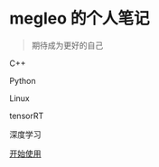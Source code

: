 <!-- _coverpage.md -->

# megleo 的个人笔记

> 期待成为更好的自己

 C++

Python

Linux

tensorRT

深度学习

[开始使用](/README.md)
